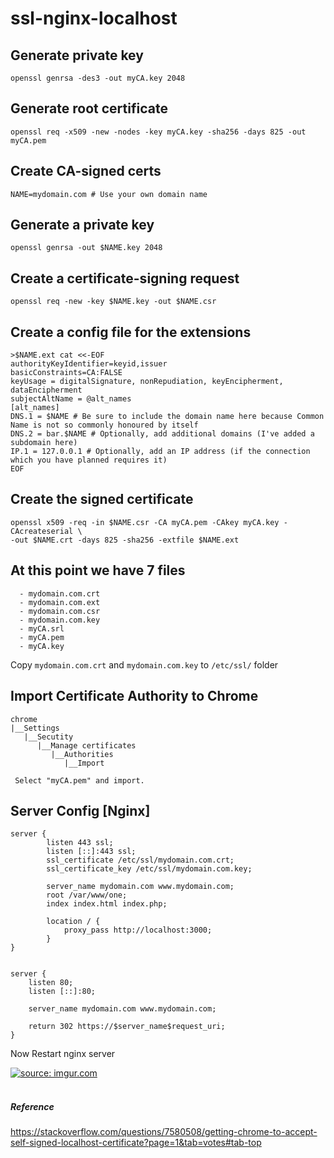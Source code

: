# ssl-nginx-localhost

Generate private key
--------------------
    openssl genrsa -des3 -out myCA.key 2048
    
Generate root certificate
------------------------------
    openssl req -x509 -new -nodes -key myCA.key -sha256 -days 825 -out myCA.pem

Create CA-signed certs
----------------------

    NAME=mydomain.com # Use your own domain name
    
Generate a private key
----------------------
    openssl genrsa -out $NAME.key 2048
    
Create a certificate-signing request
------------------------------------------
    openssl req -new -key $NAME.key -out $NAME.csr
    
Create a config file for the extensions
---------------------------------------
  ```
  >$NAME.ext cat <<-EOF
  authorityKeyIdentifier=keyid,issuer
  basicConstraints=CA:FALSE
  keyUsage = digitalSignature, nonRepudiation, keyEncipherment, dataEncipherment
  subjectAltName = @alt_names
  [alt_names]
  DNS.1 = $NAME # Be sure to include the domain name here because Common Name is not so commonly honoured by itself
  DNS.2 = bar.$NAME # Optionally, add additional domains (I've added a subdomain here)
  IP.1 = 127.0.0.1 # Optionally, add an IP address (if the connection which you have planned requires it)
  EOF
  ```
Create the signed certificate
---------------------------------
    openssl x509 -req -in $NAME.csr -CA myCA.pem -CAkey myCA.key -CAcreateserial \
    -out $NAME.crt -days 825 -sha256 -extfile $NAME.ext
    
At this point we have 7 files
-------------------------------
```
  - mydomain.com.crt
  - mydomain.com.ext
  - mydomain.com.csr
  - mydomain.com.key
  - myCA.srl
  - myCA.pem
  - myCA.key
  ```
Copy `mydomain.com.crt` and `mydomain.com.key` to `/etc/ssl/` folder

Import Certificate Authority to Chrome
---------------------------------------
```
chrome
|__Settings
   |__Secutity
      |__Manage certificates
         |__Authorities
            |__Import
            
 Select "myCA.pem" and import.
 ```
    
Server Config [Nginx]
---------------------------
```
server {
        listen 443 ssl;
        listen [::]:443 ssl;
        ssl_certificate /etc/ssl/mydomain.com.crt;
        ssl_certificate_key /etc/ssl/mydomain.com.key;

        server_name mydomain.com www.mydomain.com;
        root /var/www/one;
        index index.html index.php;

        location / {
            proxy_pass http://localhost:3000;
        }
}


server {
    listen 80;
    listen [::]:80;

    server_name mydomain.com www.mydomain.com;

    return 302 https://$server_name$request_uri;
}
```
Now Restart nginx server

<a href="https://i.imgur.com/RC3rSmI.png"><img src="https://i.imgur.com/RC3rSmI.png" title="source: imgur.com" /></a><br/><br/>

##### Reference
https://stackoverflow.com/questions/7580508/getting-chrome-to-accept-self-signed-localhost-certificate?page=1&tab=votes#tab-top

